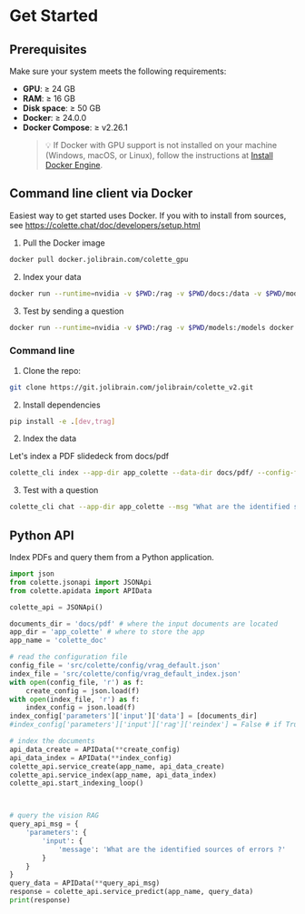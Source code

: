 # Get Started

## Prerequisites

Make sure your system meets the following requirements:

- **GPU**: ≥ 24 GB
- **RAM**: ≥ 16 GB
- **Disk space**: ≥ 50 GB
- **Docker**: ≥ 24.0.0
- **Docker Compose**: ≥ v2.26.1
  > 💡 If Docker with GPU support is not installed on your machine (Windows, macOS, or Linux), follow the instructions at [Install Docker Engine](https://docs.nvidia.com/datacenter/cloud-native/container-toolkit/latest/install-guide.html).

## Command line client via Docker
Easiest way to get started uses Docker. If you with to install from sources, see https://colette.chat/doc/developers/setup.html

1. Pull the Docker image

```bash
docker pull docker.jolibrain.com/colette_gpu
```

2. Index your data

```bash
docker run --runtime=nvidia -v $PWD:/rag -v $PWD/docs:/data -v $PWD/models:/models docker.jolibrain.com/colette_gpu colette_cli index --app-dir /rag/app_colette --data-dir /data/pdf --config-file src/colette/config/vrag_default.json --models-dir /models
```


3. Test by sending a question

```bash
docker run --runtime=nvidia -v $PWD:/rag -v $PWD/models:/models docker.jolibrain.com/colette_gpu colette_cli chat --app-dir app_colette --models-dir /models --msg "What are the identified sources of errors of a RAG?"
```

### Command line

1. Clone the repo:

```bash
git clone https://git.jolibrain.com/jolibrain/colette_v2.git
```

2. Install dependencies

```bash
pip install -e .[dev,trag]
```

2. Index the data

Let's index a PDF slidedeck from docs/pdf

```bash
colette_cli index --app-dir app_colette --data-dir docs/pdf/ --config-file src/colette/config/vrag_default.json
```

3. Test with a question

```bash
colette_cli chat --app-dir app_colette --msg "What are the identified sources of errors ?"
```

## Python API

Index PDFs and query them from a Python application.

```Python
import json
from colette.jsonapi import JSONApi
from colette.apidata import APIData

colette_api = JSONApi()

documents_dir = 'docs/pdf' # where the input documents are located
app_dir = 'app_colette' # where to store the app
app_name = 'colette_doc'

# read the configuration file
config_file = 'src/colette/config/vrag_default.json'
index_file = 'src/colette/config/vrag_default_index.json'
with open(config_file, 'r') as f:
    create_config = json.load(f)
with open(index_file, 'r') as f:
    index_config = json.load(f)
index_config['parameters']['input']['data'] = [documents_dir]
#index_config['parameters']['input']['rag']['reindex'] = False # if True, the RAG will be reindexed

# index the documents
api_data_create = APIData(**create_config)
api_data_index = APIData(**index_config)
colette_api.service_create(app_name, api_data_create)
colette_api.service_index(app_name, api_data_index)
colette_api.start_indexing_loop()



# query the vision RAG
query_api_msg = {
    'parameters': {
        'input': {
            'message': 'What are the identified sources of errors ?'
        }
    }
}
query_data = APIData(**query_api_msg)
response = colette_api.service_predict(app_name, query_data)
print(response)
```
